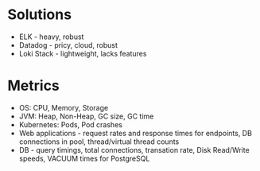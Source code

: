 # Solutions
* ELK - heavy, robust 
* Datadog - pricy, cloud, robust
* Loki Stack - lightweight, lacks features

# Metrics
* OS: CPU, Memory, Storage
* JVM: Heap, Non-Heap, GC size, GC time
* Kubernetes: Pods, Pod crashes
* Web applications - request rates and response times for endpoints, DB connections in pool, thread/virtual thread counts
* DB - query timings, total connections, transation rate, Disk Read/Write speeds, VACUUM times for PostgreSQL
